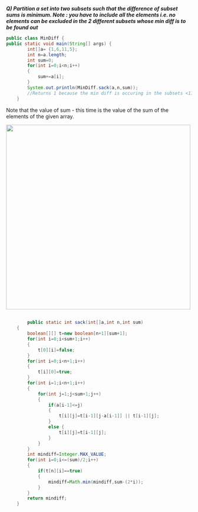 _**Q) Partition a set into two subsets such that the difference of subset sums is minimum.
Note : you have to include all the elements i.e. no elements can be excluded in the 2 different subsets whose min diff is to be found out**_
```java
public class MinDiff {
public static void main(String[] args) {
		int[]a= {1,6,11,5};
		int n=a.length;
		int sum=0;
		for(int i=0;i<n;i++)
		{
			sum+=a[i];
		}
		System.out.println(MinDiff.sack(a,n,sum));
		//Returns 1 because the min diff is occuring in the subsets <11,1> and <6,5>
    }
```
Note that the value of sum - this time is the value of the sum of the elements of the given array.


<img src="https://github.com/Its-Ankush/DynamicProgrammingBasics/blob/master/images/min_subset_sum02.jpeg" width="500">

```java
    
    	public static int sack(int[]a,int n,int sum)
	{
		boolean[][] t=new boolean[n+1][sum+1];
		for(int i=0;i<sum+1;i++)
		{
			t[0][i]=false;
		}
		for(int i=0;i<n+1;i++)
		{
			t[i][0]=true;
		}
		for(int i=1;i<n+1;i++)
		{
			for(int j=1;j<sum+1;j++)
			{
				if(a[i-1]<=j)
				{
					t[i][j]=t[i-1][j-a[i-1]] || t[i-1][j];
				}
				else {
					t[i][j]=t[i-1][j];
				}
			}
		}
		int mindiff=Integer.MAX_VALUE;
		for(int i=0;i<=(sum)/2;i++)
		{
			if(t[n][i]==true)
			{
				mindiff=Math.min(mindiff,sum-(2*i));
			}
		}
		return mindiff;
	}
    
```



